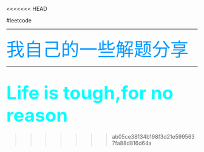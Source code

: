 <<<<<<< HEAD

#leetcode
****
<font color=#0099ff size=22>我自己的一些解题分享</font>
****
<font color=#00ffff size=12>Life is tough,for no reason</font>
=======
>>>>>>> ab05ce38134b198f3d21e5995637fa88d816d64a

